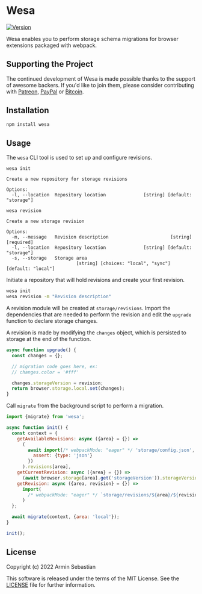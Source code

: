 # Wesa

[![Version](https://img.shields.io/npm/v/wesa.svg?colorB=007EC6)](https://www.npmjs.com/package/wesa)

Wesa enables you to perform storage schema migrations
for browser extensions packaged with webpack.

## Supporting the Project

The continued development of Wesa is made possible
thanks to the support of awesome backers. If you'd like to join them,
please consider contributing with
[Patreon](https://armin.dev/go/patreon?pr=wesa&src=repo),
[PayPal](https://armin.dev/go/paypal?pr=wesa&src=repo) or
[Bitcoin](https://armin.dev/go/bitcoin?pr=wesa&src=repo).

## Installation

```sh
npm install wesa
```

## Usage

The `wesa` CLI tool is used to set up and configure revisions.

```
wesa init

Create a new repository for storage revisions

Options:
  -l, --location  Repository location              [string] [default: "storage"]
```

```
wesa revision

Create a new storage revision

Options:
  -m, --message   Revision description                       [string] [required]
  -l, --location  Repository location              [string] [default: "storage"]
  -s, --storage   Storage area
                          [string] [choices: "local", "sync"] [default: "local"]
```

Initiate a repository that will hold revisions and create your first revision.

```sh
wesa init
wesa revision -m "Revision description"
```

A revision module will be created at `storage/revisions`.
Import the dependencies that are needed to perform the revision
and edit the `upgrade` function to declare storage changes.

A revision is made by modifying the `changes` object, which is persisted
to storage at the end of the function.

```js
async function upgrade() {
  const changes = {};

  // migration code goes here, ex:
  // changes.color = '#fff'

  changes.storageVersion = revision;
  return browser.storage.local.set(changes);
}
```

Call `migrate` from the background script to perform a migration.

```js
import {migrate} from 'wesa';

async function init() {
  const context = {
    getAvailableRevisions: async ({area} = {}) =>
      (
        await import(/* webpackMode: "eager" */ 'storage/config.json', {
          assert: {type: 'json'}
        })
      ).revisions[area],
    getCurrentRevision: async ({area} = {}) =>
      (await browser.storage[area].get('storageVersion')).storageVersion,
    getRevision: async ({area, revision} = {}) =>
      import(
        /* webpackMode: "eager" */ `storage/revisions/${area}/${revision}.js`
      )
  };

  await migrate(context, {area: 'local'});
}

init();
```

## License

Copyright (c) 2022 Armin Sebastian

This software is released under the terms of the MIT License.
See the [LICENSE](LICENSE) file for further information.
